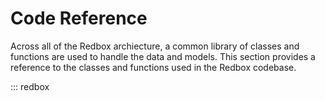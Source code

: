 # Code Reference

Across all of the Redbox archiecture, a common library of classes and functions are used to handle the data and models. This section provides a reference to the classes and functions used in the Redbox codebase.

::: redbox